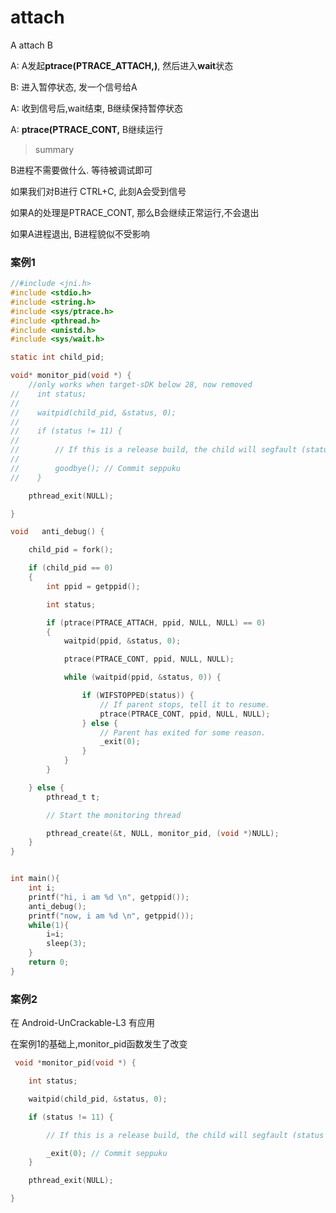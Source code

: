 # attach

A attach B



A:  A发起**ptrace(PTRACE_ATTACH,)**, 然后进入**wait**状态

B: 进入暂停状态, 发一个信号给A

A: 收到信号后,wait结束, B继续保持暂停状态

A: **ptrace(PTRACE_CONT,** B继续运行



> summary

B进程不需要做什么. 等待被调试即可



如果我们对B进行 CTRL+C, 此刻A会受到信号

如果A的处理是PTRACE_CONT, 那么B会继续正常运行,不会退出

如果A进程退出, B进程貌似不受影响



### 案例1





```c
//#include <jni.h>
#include <stdio.h>
#include <string.h>
#include <sys/ptrace.h>
#include <pthread.h>
#include <unistd.h>
#include <sys/wait.h>

static int child_pid;

void* monitor_pid(void *) {
    //only works when target-sDK below 28, now removed
//    int status;
//
//    waitpid(child_pid, &status, 0);
//
//    if (status != 11) {
//
//        // If this is a release build, the child will segfault (status 11). Otherwise, waitpid() should never return.
//
//        goodbye(); // Commit seppuku
//    }

    pthread_exit(NULL);

}

void   anti_debug() {

    child_pid = fork();

    if (child_pid == 0)
    {
        int ppid = getppid();

        int status;

        if (ptrace(PTRACE_ATTACH, ppid, NULL, NULL) == 0)
        {
            waitpid(ppid, &status, 0);

            ptrace(PTRACE_CONT, ppid, NULL, NULL);

            while (waitpid(ppid, &status, 0)) {

                if (WIFSTOPPED(status)) {
                    // If parent stops, tell it to resume.
                    ptrace(PTRACE_CONT, ppid, NULL, NULL);
                } else {
                    // Parent has exited for some reason.
                    _exit(0);
                }
            }
        }

    } else {
        pthread_t t;

        // Start the monitoring thread

        pthread_create(&t, NULL, monitor_pid, (void *)NULL);
    }
}


int main(){
	int i;
	printf("hi, i am %d \n", getppid());
	anti_debug();
	printf("now, i am %d \n", getppid());
	while(1){
		i=i;
		sleep(3);
	}
	return 0;
}

```



### 案例2

在 Android-UnCrackable-L3 有应用

在案例1的基础上,monitor_pid函数发生了改变



```c
 void *monitor_pid(void *) {

    int status;

    waitpid(child_pid, &status, 0);

    if (status != 11) {

        // If this is a release build, the child will segfault (status 11). Otherwise, waitpid() should never return.

        _exit(0); // Commit seppuku
    }

    pthread_exit(NULL);

}
```



